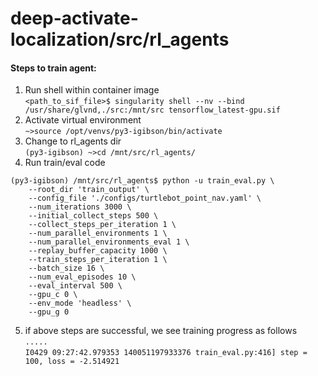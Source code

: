 # deep-activate-localization/src/rl_agents

#### Steps to train agent:
1. Run shell within container image \
`<path_to_sif_file>$ singularity shell --nv --bind /usr/share/glvnd,./src:/mnt/src tensorflow_latest-gpu.sif`
2. Activate virtual environment \
`~>source /opt/venvs/py3-igibson/bin/activate`
3. Change to rl_agents dir \
`(py3-igibson) ~>cd /mnt/src/rl_agents/`
4. Run train/eval code
```
(py3-igibson) /mnt/src/rl_agents$ python -u train_eval.py \
    --root_dir 'train_output' \
    --config_file './configs/turtlebot_point_nav.yaml' \
    --num_iterations 3000 \
    --initial_collect_steps 500 \
    --collect_steps_per_iteration 1 \
    --num_parallel_environments 1 \
    --num_parallel_environments_eval 1 \
    --replay_buffer_capacity 1000 \
    --train_steps_per_iteration 1 \
    --batch_size 16 \
    --num_eval_episodes 10 \
    --eval_interval 500 \
    --gpu_c 0 \
    --env_mode 'headless' \
    --gpu_g 0
```
5. if above steps are successful, we see training progress as follows \
`.....` \
`I0429 09:27:42.979353 140051197933376 train_eval.py:416] step = 100, loss = -2.514921`
